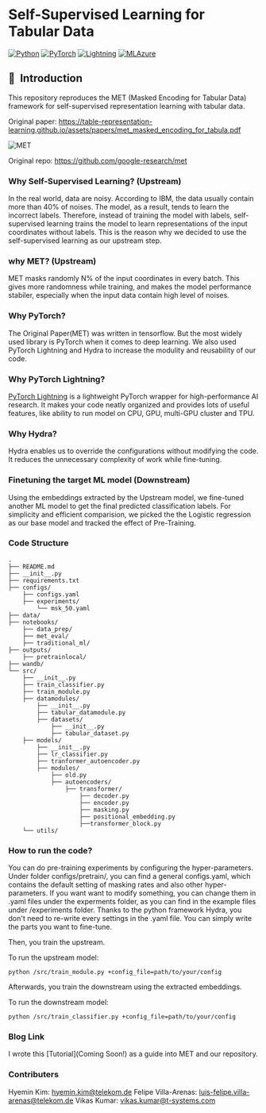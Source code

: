 # Self-Supervised Learning for Tabular Data

<a href="https://pytorch.org/get-started/locally/"><img alt="Python" src="https://img.shields.io/badge/-Python 3.7--3.9-blue?style=for-the-badge&logo=python&logoColor=white"></a>
<a href="https://pytorch.org/get-started/locally/"><img alt="PyTorch" src="https://img.shields.io/badge/-PyTorch 2.3.1+-ee4c2c?style=for-the-badge&logo=pytorch&logoColor=white"></a>
<a href="https://pytorchlightning.ai/"><img alt="Lightning" src="https://img.shields.io/badge/-Lightning 2.3.3+-792ee5?style=for-the-badge&logo=pytorchlightning&logoColor=white"></a>
<a href="https://ml.azure.com/"><img alt="MLAzure" src="https://img.shields.io/badge/azure-%230072C6.svg?style=for-the-badge&logo=microsoftazure&logoColor=white"></a>

## 📌&nbsp;&nbsp;Introduction
This repository reproduces the MET (Masked Encoding for Tabular Data) framework for self-supervised representation learning with tabular data.

Original paper: https://table-representation-learning.github.io/assets/papers/met_masked_encoding_for_tabula.pdf

![MET](https://github.com/user-attachments/assets/503624cd-71af-41b5-941c-249f19ef1eed)



Original repo: https://github.com/google-research/met

### Why Self-Supervised Learning? (Upstream)
In the real world, data are noisy. According to IBM, the data usually contain more than 40% of noises. The model, as a result, tends to learn the incorrect labels. Therefore, instead of training the model with labels, self-supervised learning trains the model to learn representations of the input coordinates without labels. This is the reason why we decided to use the self-supervised learning as our upstream step.

### why MET? (Upstream)
MET masks randomly N% of the input coordinates in every batch. This gives more randomness while training, and makes the model performance stabiler, especially when the input data contain high level of noises.

### Why PyTorch?
The Original Paper(MET) was written in tensorflow. But the most widely used library is PyTorch when it comes to deep learning. We also used PyTorch Lightning and Hydra to increase the modulity and reusability of our code.

### Why PyTorch Lightning?
[PyTorch Lightning](https://github.com/PyTorchLightning/pytorch-lightning) is a lightweight PyTorch wrapper for high-performance AI research.
It makes your code neatly organized and provides lots of useful features, like ability to run model on CPU, GPU, multi-GPU cluster and TPU.

### Why Hydra?
Hydra enables us to override the configurations without modifying the code. It reduces the unnecessary complexity of work while fine-tuning. 

### Finetuning the target ML model (Downstream)
Using the embeddings extracted by the Upstream model, we fine-tuned another ML model to get the final predicted classification labels. For simplicity and efficient comparision, we picked the the Logistic regression as our base model and tracked the effect of Pre-Training.


### Code Structure

```
.
├── README.md
├── __init__.py
├── requirements.txt
├── configs/
    ├── configs.yaml
    ├── experiments/
        └── msk_50.yaml
├── data/
├── notebooks/
    ├── data_prep/
    ├── met_eval/
    ├── traditional_ml/
├── outputs/
    ├── pretrainlocal/
├── wandb/
└── src/
    ├── __init__.py
    ├── train_classifier.py
    ├── train_module.py
    ├── datamodules/
        ├── __init__.py
        ├── tabular_datamodule.py
        ├── datasets/
            ├── __init__.py
            ├── tabular_dataset.py
    ├── models/
        ├── __init__.py
        ├── lr_classifier.py
        ├── tranformer_autoencoder.py
        ├── modules/
            ├── old.py
            ├── autoencoders/
                ├── transformer/
                    ├── decoder.py
                    ├── encoder.py
                    ├── masking.py
                    ├── positional_embedding.py
                    ├──transformer_block.py
    └── utils/
```

### How to run the code?
You can do pre-training experiments by configuring the hyper-parameters. Under folder configs/pretrain/, you can find a general configs.yaml, which contains the default setting of masking rates and also other hyper-parameters. If you want want to modify something, you can change them in .yaml files under the experments folder, as you can find in the example files under /experiments folder. Thanks to the python framework Hydra, you don't need to re-write every settings in the .yaml file. You can simply write the parts you want to fine-tune.

Then, you train the upstream.

To run the upstream model:
```
python /src/train_module.py +config_file=path/to/your/config  
```

Afterwards, you train the downstream using the extracted embeddings. 

To run the downstream model:
```
python /src/train_classifier.py +config_file=path/to/your/config
```

### Blog Link

I wrote this  [Tutorial](Coming Soon!) as a guide into MET and our repository.

### Contributers
Hyemin Kim: hyemin.kim@telekom.de
Felipe Villa-Arenas: luis-felipe.villa-arenas@telekom.de
Vikas Kumar: vikas.kumar@t-systems.com
